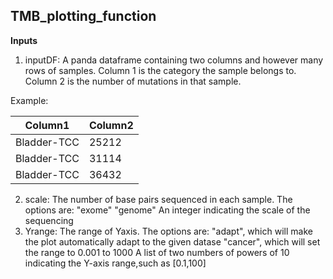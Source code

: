 ## TMB_plotting_function

**Inputs**

1. inputDF: A panda dataframe containing two columns and however many rows of samples. 
            Column 1 is the category the sample belongs to. 
            Column 2 is the number of mutations in that sample.
            
Example:

| Column1 | Column2 |
|-------------|-------|
| Bladder-TCC | 25212 |
| Bladder-TCC | 31114 |
| Bladder-TCC | 36432 |
    

2. scale: The number of base pairs sequenced in each sample.
           The options are: 
           "exome"
           "genome"
           An integer indicating the scale of the sequencing
3. Yrange: The range of Yaxis. 
            The options are:
            "adapt", which will make the plot automatically adapt to the given datase
            "cancer", which will set the range to 0.001 to 1000
            A list of two numbers of powers of 10 indicating the Y-axis range,such as [0.1,100]
            
            
